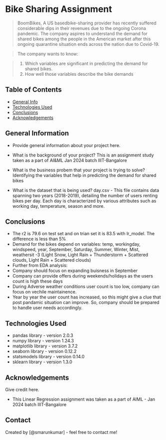 # Bike Sharing Assignment 
> BoomBikes, A US basedbike-sharing provider has recently suffered considerable dips in their revenues due to the ongoing Corona pandemic. The company aspires to understand the demand for shared bikes among the people in the American market after this ongoing quarantine situation ends across the nation due to Covid-19.

> The company wants to know:

> 1. Which variables are significant in predicting the demand for shared bikes.
> 2. How well those variables describe the bike demands

## Table of Contents
* [General Info](#general-information)
* [Technologies Used](#technologies-used)
* [Conclusions](#conclusions)
* [Acknowledgements](#acknowledgements)

<!-- You can include any other section that is pertinent to your problem -->

## General Information
- Provide general information about your project here.

- What is the background of your project?
  This is an assignment study taken as a part of AI&ML Jan 2024 batch IIIT-Bangalore

- What is the business probem that your project is trying to solve?
  Identifying the variables that help in predicting the demand for shared bikes

- What is the dataset that is being used?
  day.csv - This file contains data spanning two years (2018-2019), detailing the number of users renting bikes per day. Each day is characterized by various attributes such as working day, temperature, season and more. 

<!-- You don't have to answer all the questions - just the ones relevant to your project. -->

## Conclusions
- The r2 is 79.6 on test set and on trian set it is 83.5 with lr_model. The difference is less than 5%
- Demand for the bikes depend on variables: temp, workingday, windspeed, year, September, Saturday, Summer, Winter, Mist, weathersit -3 (Light Snow, Light Rain + Thunderstorm + Scattered clouds, Light Rain + Scattered clouds)
- Further from EDA analysis: 
- Company should focus on expanding buisness in September
- Company can provide offers during weekends/holidays as the users count is high these days
- During Adverse weather conditions user count is too low, company can focus on vechile maintainence.
- Year by year the user count has increased, so this might give a clue that post pandamic situation can improve. So, company should be prepared to handle user needs accordingly.

<!-- You don't have to answer all the questions - just the ones relevant to your project. -->


## Technologies Used
- pandas library - version 2.0.3
- numpy library - version 1.24.3
- matplotlib library - version 3.7.2
- seaborn library - version 0.12.2
- statsmodels library - version 0.14.0
- sklearn library - version 1.3.0

<!-- As the libraries versions keep on changing, it is recommended to mention the version of library used in this project -->

## Acknowledgements
Give credit here.
- This Linear Regression assignment was taken as a part of AIML - Jan 2024 batch IIIT-Bangalore


## Contact
Created by [@smarunkumar] - feel free to contact me!


<!-- Optional -->
<!-- ## License -->
<!-- This project is open source and available under the [... License](). -->

<!-- You don't have to include all sections - just the one's relevant to your project -->